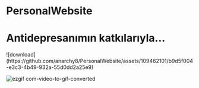 # PersonalWebsite

<h1>Antidepresanımın katkılarıyla...</h1>![download](https://github.com/anarchy8/PersonalWebsite/assets/109462101/b9d5f004-e3c3-4b49-932a-55d0dd2a25e9)


![ezgif com-video-to-gif-converted](https://github.com/anarchy8/PersonalWebsite/assets/109462101/60281f6c-0a22-4c5e-8ca0-38724005493b)

